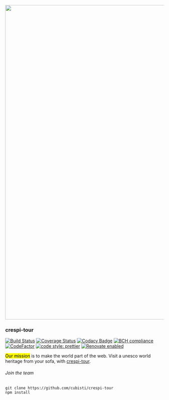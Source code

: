 <p align="center">
<img width="1000rem" src="https://media.giphy.com/media/1zJUb7oTT16v2E9T2Q/giphy.gif">
</p>

### crespi-tour
[![Build Status](https://travis-ci.org/cubisti/crespi-tour.svg?branch=master)](https://travis-ci.org/cubisti/crespi-tour)
[![Coverage Status](https://coveralls.io/repos/github/cubisti/crespi-tour/badge.svg?branch=master)](https://coveralls.io/github/cubisti/crespi-tour?branch=master)
[![Codacy Badge](https://api.codacy.com/project/badge/Grade/a5ebf288e95d416eb05e86c831548c8d)](https://app.codacy.com/app/defending1/crespi-tour?utm_source=github.com&utm_medium=referral&utm_content=cubisti/crespi-tour&utm_campaign=Badge_Grade_Dashboard)
[![BCH compliance](https://bettercodehub.com/edge/badge/cubisti/crespi-tour?branch=master)](https://bettercodehub.com/)
[![CodeFactor](https://www.codefactor.io/repository/github/cubisti/crespi-tour/badge)](https://www.codefactor.io/repository/github/cubisti/crespi-tour)
[![code style: prettier](https://img.shields.io/badge/code_style-prettier-ff69b4.svg)](https://github.com/prettier/prettier)
[![Renovate enabled](https://img.shields.io/badge/renovate-enabled-brightgreen.svg)](https://renovatebot.com/)


<mark style="text-color: white; background-color: yellow;">Our mission</mark> is to make the world part of the web. Visit a unesco world heritage from your sofa, with  [crespi-tour](https://cubisti.github.io/crespi-tour).

###### Join the team

```
git clone https://github.com/cubisti/crespi-tour
npm install
```
